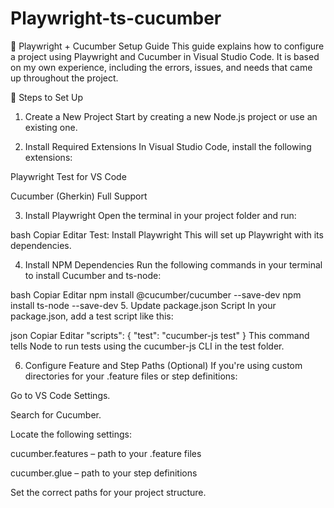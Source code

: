 # Playwright-ts-cucumber

🧪 Playwright + Cucumber Setup Guide
This guide explains how to configure a project using Playwright and Cucumber in Visual Studio Code. It is based on my own experience, including the errors, issues, and needs that came up throughout the project.

🚀 Steps to Set Up
1. Create a New Project
Start by creating a new Node.js project or use an existing one.

2. Install Required Extensions
In Visual Studio Code, install the following extensions:

Playwright Test for VS Code

Cucumber (Gherkin) Full Support

3. Install Playwright
Open the terminal in your project folder and run:

bash
Copiar
Editar
Test: Install Playwright
This will set up Playwright with its dependencies.

4. Install NPM Dependencies
Run the following commands in your terminal to install Cucumber and ts-node:

bash
Copiar
Editar
npm install @cucumber/cucumber --save-dev
npm install ts-node --save-dev
5. Update package.json Script
In your package.json, add a test script like this:

json
Copiar
Editar
"scripts": {
  "test": "cucumber-js test"
}
This command tells Node to run tests using the cucumber-js CLI in the test folder.

6. Configure Feature and Step Paths (Optional)
If you're using custom directories for your .feature files or step definitions:

Go to VS Code Settings.

Search for Cucumber.

Locate the following settings:

cucumber.features – path to your .feature files

cucumber.glue – path to your step definitions

Set the correct paths for your project structure.

